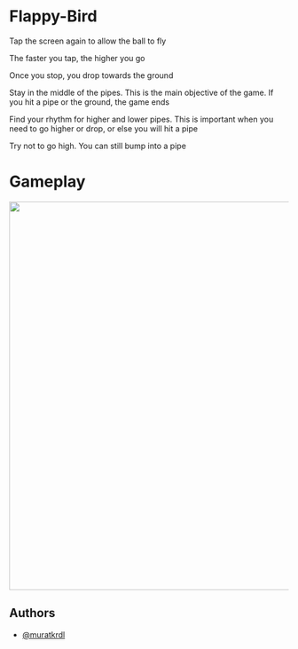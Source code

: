 
# Flappy-Bird

Tap the screen again to allow the ball to fly

The faster you tap, the higher you go

Once you stop, you drop towards the ground

Stay in the middle of the pipes. This is the main objective of the game. If you hit a pipe or the ground, the game ends

Find your rhythm for higher and lower pipes. This is important when you need to go higher or drop, or else you will hit a pipe

Try not to go high. You can still bump into a pipe

# Gameplay

<img src="https://github.com/muratkrdl/Flappy-Bird/blob/main/Flappy%20Bird%20Gameplay.gif" width="700">


## Authors

- [@muratkrdl](https://github.com/muratkrdl)

